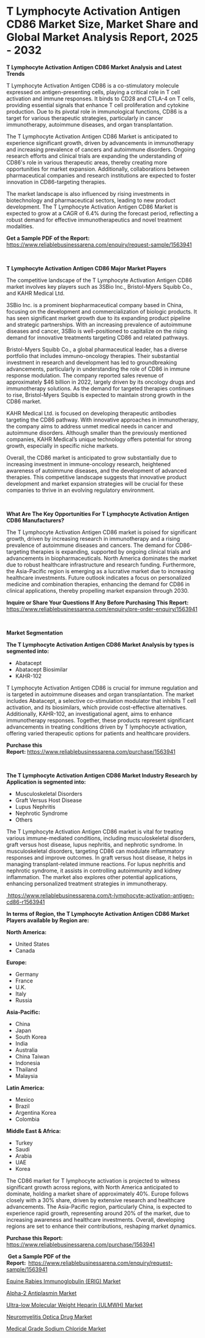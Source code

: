 <p><h1>T Lymphocyte Activation Antigen CD86 Market Size, Market Share and Global Market Analysis Report, 2025 - 2032</h1></p><p><strong>T Lymphocyte Activation Antigen CD86 Market Analysis and Latest Trends</strong></p>
<p><p>T Lymphocyte Activation Antigen CD86 is a co-stimulatory molecule expressed on antigen-presenting cells, playing a critical role in T cell activation and immune responses. It binds to CD28 and CTLA-4 on T cells, providing essential signals that enhance T cell proliferation and cytokine production. Due to its pivotal role in immunological functions, CD86 is a target for various therapeutic strategies, particularly in cancer immunotherapy, autoimmune diseases, and organ transplantation.</p><p>The T Lymphocyte Activation Antigen CD86 Market is anticipated to experience significant growth, driven by advancements in immunotherapy and increasing prevalence of cancers and autoimmune disorders. Ongoing research efforts and clinical trials are expanding the understanding of CD86's role in various therapeutic areas, thereby creating more opportunities for market expansion. Additionally, collaborations between pharmaceutical companies and research institutions are expected to foster innovation in CD86-targeting therapies.</p><p>The market landscape is also influenced by rising investments in biotechnology and pharmaceutical sectors, leading to new product development. The T Lymphocyte Activation Antigen CD86 Market is expected to grow at a CAGR of 6.4% during the forecast period, reflecting a robust demand for effective immunotherapeutics and novel treatment modalities.</p></p>
<p><strong>Get a Sample PDF of the Report:&nbsp;</strong> <a href="https://www.reliablebusinessarena.com/enquiry/request-sample/1563941?utm_campaign=2185&utm_medium=2&utm_source=Github&utm_content=ia&utm_term=09032025&utm_id=t-lymphocyte-activation-antigen-cd86">https://www.reliablebusinessarena.com/enquiry/request-sample/1563941</a></p>
<p>&nbsp;</p>
<p><strong>T Lymphocyte Activation Antigen CD86 Major Market Players</strong></p>
<p><p>The competitive landscape of the T Lymphocyte Activation Antigen CD86 market involves key players such as 3SBio Inc., Bristol-Myers Squibb Co., and KAHR Medical Ltd. </p><p>3SBio Inc. is a prominent biopharmaceutical company based in China, focusing on the development and commercialization of biologic products. It has seen significant market growth due to its expanding product pipeline and strategic partnerships. With an increasing prevalence of autoimmune diseases and cancer, 3SBio is well-positioned to capitalize on the rising demand for innovative treatments targeting CD86 and related pathways.</p><p>Bristol-Myers Squibb Co., a global pharmaceutical leader, has a diverse portfolio that includes immuno-oncology therapies. Their substantial investment in research and development has led to groundbreaking advancements, particularly in understanding the role of CD86 in immune response modulation. The company reported sales revenue of approximately $46 billion in 2022, largely driven by its oncology drugs and immunotherapy solutions. As the demand for targeted therapies continues to rise, Bristol-Myers Squibb is expected to maintain strong growth in the CD86 market.</p><p>KAHR Medical Ltd. is focused on developing therapeutic antibodies targeting the CD86 pathway. With innovative approaches in immunotherapy, the company aims to address unmet medical needs in cancer and autoimmune disorders. Although smaller than the previously mentioned companies, KAHR Medical’s unique technology offers potential for strong growth, especially in specific niche markets.</p><p>Overall, the CD86 market is anticipated to grow substantially due to increasing investment in immune-oncology research, heightened awareness of autoimmune diseases, and the development of advanced therapies. This competitive landscape suggests that innovative product development and market expansion strategies will be crucial for these companies to thrive in an evolving regulatory environment.</p></p>
<p>&nbsp;</p>
<p><strong>What Are The Key Opportunities For T Lymphocyte Activation Antigen CD86 Manufacturers?</strong></p>
<p><p>The T Lymphocyte Activation Antigen CD86 market is poised for significant growth, driven by increasing research in immunotherapy and a rising prevalence of autoimmune diseases and cancers. The demand for CD86-targeting therapies is expanding, supported by ongoing clinical trials and advancements in biopharmaceuticals. North America dominates the market due to robust healthcare infrastructure and research funding. Furthermore, the Asia-Pacific region is emerging as a lucrative market due to increasing healthcare investments. Future outlook indicates a focus on personalized medicine and combination therapies, enhancing the demand for CD86 in clinical applications, thereby propelling market expansion through 2030.</p></p>
<p><strong>Inquire or Share Your Questions If Any Before Purchasing This Report:</strong> <a href="https://www.reliablebusinessarena.com/enquiry/pre-order-enquiry/1563941?utm_campaign=2185&utm_medium=2&utm_source=Github&utm_content=ia&utm_term=09032025&utm_id=t-lymphocyte-activation-antigen-cd86">https://www.reliablebusinessarena.com/enquiry/pre-order-enquiry/1563941</a></p>
<p>&nbsp;</p>
<p><strong>Market Segmentation</strong></p>
<p><strong>The T Lymphocyte Activation Antigen CD86 Market Analysis by types is segmented into:</strong></p>
<p><ul><li>Abatacept</li><li>Abatacept Biosimilar</li><li>KAHR-102</li></ul></p>
<p><p>T Lymphocyte Activation Antigen CD86 is crucial for immune regulation and is targeted in autoimmune diseases and organ transplantation. The market includes Abatacept, a selective co-stimulation modulator that inhibits T cell activation, and its biosimilars, which provide cost-effective alternatives. Additionally, KAHR-102, an investigational agent, aims to enhance immunotherapy responses. Together, these products represent significant advancements in treating conditions driven by T lymphocyte activation, offering varied therapeutic options for patients and healthcare providers.</p></p>
<p><strong>Purchase this Report:&nbsp;</strong><a href="https://www.reliablebusinessarena.com/purchase/1563941?utm_campaign=2185&utm_medium=2&utm_source=Github&utm_content=ia&utm_term=09032025&utm_id=t-lymphocyte-activation-antigen-cd86">https://www.reliablebusinessarena.com/purchase/1563941</a></p>
<p>&nbsp;</p>
<p><strong>The T Lymphocyte Activation Antigen CD86 Market Industry Research by Application is segmented into:</strong></p>
<p><ul><li>Musculoskeletal Disorders</li><li>Graft Versus Host Disease</li><li>Lupus Nephritis</li><li>Nephrotic Syndrome</li><li>Others</li></ul></p>
<p><p>The T Lymphocyte Activation Antigen CD86 market is vital for treating various immune-mediated conditions, including musculoskeletal disorders, graft versus host disease, lupus nephritis, and nephrotic syndrome. In musculoskeletal disorders, targeting CD86 can modulate inflammatory responses and improve outcomes. In graft versus host disease, it helps in managing transplant-related immune reactions. For lupus nephritis and nephrotic syndrome, it assists in controlling autoimmunity and kidney inflammation. The market also explores other potential applications, enhancing personalized treatment strategies in immunotherapy.</p></p>
<p><a href="https://www.reliablebusinessarena.com/t-lymphocyte-activation-antigen-cd86-r1563941?utm_campaign=2185&utm_medium=2&utm_source=Github&utm_content=ia&utm_term=09032025&utm_id=t-lymphocyte-activation-antigen-cd86">&nbsp;https://www.reliablebusinessarena.com/t-lymphocyte-activation-antigen-cd86-r1563941</a></p>
<p><strong>In terms of Region, the T Lymphocyte Activation Antigen CD86 Market Players available by Region are:</strong></p>
<p>
    <p> <strong> North America: </strong>
        <ul>
            <li>United States</li>
            <li>Canada</li>
        </ul>
        </p> 
    <p> <strong> Europe: </strong>
        <ul>
            <li>Germany</li>
            <li>France</li>
            <li>U.K.</li>
            <li>Italy</li>
            <li>Russia</li>
        </ul>
        </p> 
    <p> <strong> Asia-Pacific: </strong>
        <ul>
            <li>China</li>
            <li>Japan</li>
            <li>South Korea</li>
            <li>India</li>
            <li>Australia</li>
            <li>China Taiwan</li>
            <li>Indonesia</li>
            <li>Thailand</li>
            <li>Malaysia</li>
        </ul>
        </p> 
    <p> <strong> Latin America: </strong>
        <ul>
            <li>Mexico</li>
            <li>Brazil</li>
            <li>Argentina Korea</li>
            <li>Colombia</li>
        </ul>
        </p> 
    <p> <strong> Middle East & Africa: </strong>
        <ul>
            <li>Turkey</li>
            <li>Saudi</li>
            <li>Arabia</li>
            <li>UAE</li>
            <li>Korea</li>
        </ul>
    </p>
    </p>
<p><p>The CD86 market for T lymphocyte activation is projected to witness significant growth across regions, with North America anticipated to dominate, holding a market share of approximately 40%. Europe follows closely with a 30% share, driven by extensive research and healthcare advancements. The Asia-Pacific region, particularly China, is expected to experience rapid growth, representing around 20% of the market, due to increasing awareness and healthcare investments. Overall, developing regions are set to enhance their contributions, reshaping market dynamics.</p></p>
<p><strong>Purchase this Report: </strong><a href="https://www.reliablebusinessarena.com/purchase/1563941?utm_campaign=2185&utm_medium=2&utm_source=Github&utm_content=ia&utm_term=09032025&utm_id=t-lymphocyte-activation-antigen-cd86">https://www.reliablebusinessarena.com/purchase/1563941</a></p>
<p>&nbsp;<strong>Get a Sample PDF of the Report:&nbsp;&nbsp;</strong><a href="https://www.reliablebusinessarena.com/enquiry/request-sample/1563941?utm_campaign=2185&utm_medium=2&utm_source=Github&utm_content=ia&utm_term=09032025&utm_id=t-lymphocyte-activation-antigen-cd86">https://www.reliablebusinessarena.com/enquiry/request-sample/1563941</a></p>
<p><strong></strong></p>
<p><p><a href="https://github.com/siertnamba7u/Market-Research-Report-List-1/blob/main/equine-rabies-immunoglobulin-erig-market.md?utm_campaign=2185&utm_medium=2&utm_source=Github&utm_content=ia&utm_term=09032025&utm_id=t-lymphocyte-activation-antigen-cd86">Equine Rabies Immunoglobulin (ERIG) Market</a></p><p><a href="https://github.com/reahmmunises/Market-Research-Report-List-1/blob/main/alpha-2-antiplasmin-market.md?utm_campaign=2185&utm_medium=2&utm_source=Github&utm_content=ia&utm_term=09032025&utm_id=t-lymphocyte-activation-antigen-cd86">Alpha-2 Antiplasmin Market</a></p><p><a href="https://github.com/pilukypalis/Market-Research-Report-List-1/blob/main/ultra-low-molecular-weight-heparin-ulmwh-market.md?utm_campaign=2185&utm_medium=2&utm_source=Github&utm_content=ia&utm_term=09032025&utm_id=t-lymphocyte-activation-antigen-cd86">Ultra-low Molecular Weight Heparin (ULMWH) Market</a></p><p><a href="https://github.com/zakkistuey/Market-Research-Report-List-1/blob/main/neuromyelitis-optica-drug-market.md?utm_campaign=2185&utm_medium=2&utm_source=Github&utm_content=ia&utm_term=09032025&utm_id=t-lymphocyte-activation-antigen-cd86">Neuromyelitis Optica Drug Market</a></p><p><a href="https://github.com/jugutstam/Market-Research-Report-List-1/blob/main/medical-grade-sodium-chloride-market.md?utm_campaign=2185&utm_medium=2&utm_source=Github&utm_content=ia&utm_term=09032025&utm_id=t-lymphocyte-activation-antigen-cd86">Medical Grade Sodium Chloride Market</a></p></p>